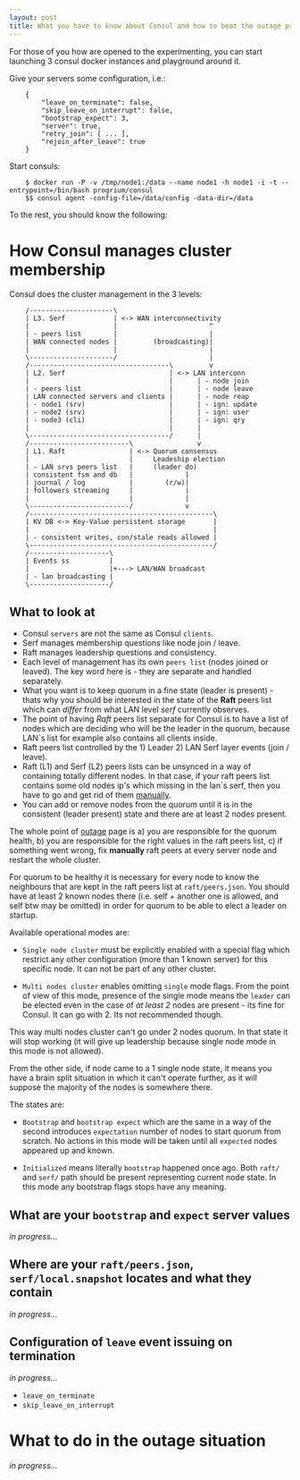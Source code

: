 ```yaml
---
layout: post
title: What you have to know about Consul and how to beat the outage problem
---
```


For those of you how are opened to the experimenting,
you can start launching 3 consul docker instances
and playground around it.

Give your servers some configuration, i.e.:

        {
            "leave_on_terminate": false,
            "skip_leave_on_interrupt": false,
            "bootstrap_expect": 3,
            "server": true,
            "retry_join": [ ... ],
            "rejoin_after_leave": true
        }

Start consuls:

        $ docker run -P -v /tmp/node1:/data --name node1 -h node1 -i -t --entrypoint=/bin/bash progrium/consul
        $$ consul agent -config-file=/data/config -data-dir=/data

To the rest, you should know the following:

How Consul manages cluster membership
=====================================

Consul does the cluster management in the 3 levels:

        /---------------------\
        | L3. Serf            | <-> WAN interconnectivity
        |                     |                       ^
        | - peers list        |                       |
        | WAN connected nodes |         (broadcasting)|
        |                     |                       |
        \---------------------/                       |
        /-----------------------------------\         v
        | L2. Serf                          | <-> LAN interconn
        |                                   |      | - node join
        | - peers list                      |      | - node leave
        | LAN connected servers and clients |      | - node reap
        | - node1 (srv)                     |      | - ign: update
        | - node2 (srv)                     |      | - ign: user
        | - node3 (cli)                     |      | - ign: qry
        |                                   |      |
        \-----------------------------------/      |
        /-------------------------\                v
        | L1. Raft                | <-> Quorum consensus
        |                         |     Leadeship election
        | - LAN srvs peers list   |     (leader do)
        | consistent fsm and db   |             |
        | journal / log           |        (r/w)|
        | followers streaming     |             |
        |                         |             |
        \-------------------------/             v
        /----------------------------------------------\
        | KV DB <-> Key-Value persistent storage       |
        |                                              |
        | - consistent writes, con/stale reads allowed |
        \----------------------------------------------/
        /--------------------\
        | Events ss          |
        |                    |+---> LAN/WAN broadcast
        | - lan broadcasting |
        \--------------------/

What to look at
---------------

* Consul `servers` are not the same as Consul `clients`.
* Serf manages membership questions like node join / leave.
* Raft manages leadership questions and consistency.
* Each level of management has its own `peers list` (nodes joined or leaved).
  The key word here is - they are separate and handled separately.
* What you want is to keep quorum in a fine state (leader is present) -
  thats why you should be interested in the state of the **Raft** peers list
  which can _differ_ from what LAN level _serf_ currently observes.
* The point of having _Raft_ peers list separate for Consul is to have a list
  of nodes which are deciding who will be the leader in the quorum, because
  LAN`s list for example also contains all clients inside.
* Raft peers list controlled by the 1) Leader 2) LAN Serf layer events
  (join / leave).
* Raft (L1) and Serf (L2) peers lists can be unsynced in a way of containing
  totally different nodes. In that case, if your raft peers list contains
  some old nodes ip's which missing in the lan`s serf, then you have to
  go and get rid of them [manually](https://www.consul.io/docs/guides/outage.html).
* You can add or remove nodes from the quorum until it is in the consistent
  (leader present) state and there are at least 2 nodes present.

The whole point of [outage](https://www.consul.io/docs/guides/outage.html) page
is a) you are responsible for the quorum health, b) you are responsible for
the right values in the raft peers list, c) if something went wrong, fix **manually**
raft peers at every server node and restart the whole cluster.

For quorum to be healthy it is necessary for every node to know the neighbours that are
kept in the raft peers list at `raft/peers.json`. You should have at least 2
known nodes there (i.e. self + another one is allowed, and self btw may be omitted)
in order for quorum to be able to elect a leader on startup.

Available operational modes are:

* `Single node cluster` must be explicitly enabled with a special flag which
  restrict any other configuration (more than 1 known server) for this specific node.
  It can not be part of any other cluster.

* `Multi nodes cluster` enables omitting `single` mode flags. From the point of view
  of this mode, presence of the single mode means the `leader` can be elected even
  in the case of *at least 2* nodes are present - its fine for Consul. It can go with 2.
  Its not recommended though.

This way multi nodes cluster can't go under 2 nodes quorum. In that state it will stop
working (it will give up leadership because single node mode in this mode is not allowed).

From the other side, if node came to a 1 single node state, it means you have a
brain split situation in which it can't operate further, as it will suppose
the majority of the nodes is somewhere there.

The states are:

* `Bootstrap` and `bootstrap expect` which are the same in a way of the second
  introduces `expectation` number of nodes to start quorum from scratch. No actions
  in this mode will be taken until all `expected` nodes appeared up and known.

* `Initialized` means literally `bootstrap` happened once ago. Both `raft/` and `serf/`
  path should be present representing current node state. In this mode any bootstrap
  flags stops have any meaning.

What are your `bootstrap` and `expect` server values
----------------------------------------------------

_in progress..._

Where are your `raft/peers.json`, `serf/local.snapshot` locates and what they contain
-------------------------------------------------------------------------------------

_in progress..._

Configuration of `leave` event issuing on termination
-----------------------------------------------------

_in progress..._

* `leave_on_terminate`
* `skip_leave_on_interrupt`

What to do in the outage situation
==================================

_in progress..._
